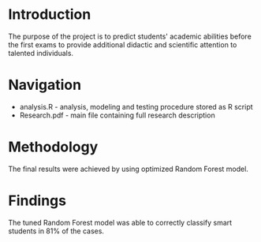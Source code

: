 # Introduction
The purpose of the project is to predict students' academic abilities before the first exams to provide additional didactic and scientific attention to talented individuals.

# Navigation
- analysis.R - analysis, modeling and testing procedure stored as R script
- Research.pdf - main file containing full research description

# Methodology
The final results were achieved by using optimized Random Forest model.

# Findings
The tuned Random Forest model was able to correctly classify smart students in 81% of the cases.